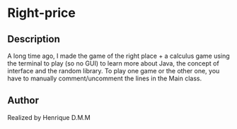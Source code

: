 # Right-price

## Description
A long time ago, I made the game of the right place + a calculus game using the terminal to play (so no GUI) to learn more about Java, the concept of interface and the random library.
To play one game or the other one, you have to manually comment/uncomment the lines in the Main class.


## Author
Realized by Henrique D.M.M
